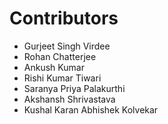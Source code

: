 # Contributors

* Gurjeet Singh Virdee
* Rohan Chatterjee
* Ankush Kumar
* Rishi Kumar Tiwari
* Saranya Priya Palakurthi
* Akshansh Shrivastava
* Kushal Karan
Abhishek Kolvekar
